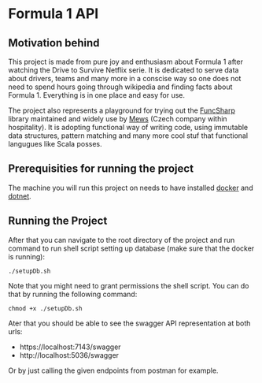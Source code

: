 # Formula 1 API

## Motivation behind
This project is made from pure joy and enthusiasm about Formula 1 after watching the Drive to Survive Netflix serie. 
It is dedicated to serve data about drivers, teams and many more in a conscise way so one does not need to spend hours
going through wikipedia and finding facts about Formula 1. Everything is in one place and easy for use.

The project also represents a playground for trying out the [FuncSharp](https://github.com/siroky/FuncSharp) library maintained and widely use by 
[Mews](mews.com) (Czech company within hospitality). It is adopting functional way of writing code, using immutable data structures, pattern matching
and many more cool stuf that functional langugues like Scala posses.

## Prerequisities for running the project
The machine you will run this project on needs to have installed [docker](https://www.docker.com/get-started) and [dotnet](https://dotnet.microsoft.com/en-us/download).

## Running the Project

After that you can navigate to the root directory of the project and run command to run shell script setting up database (make sure that the docker is running):
```
./setupDb.sh
```

Note that you might need to grant permissions the shell script. You can do that by running the following command:
```
chmod +x ./setupDb.sh
```

Ater that you should be able to see the swagger API representation at both urls:
- https://localhost:7143/swagger
- http://localhost:5036/swagger

Or by just calling the given endpoints from postman for example.

